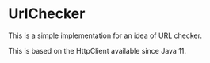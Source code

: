 # UrlChecker

This is a simple implementation for an idea of URL checker.

This is based on the HttpClient available since Java 11.